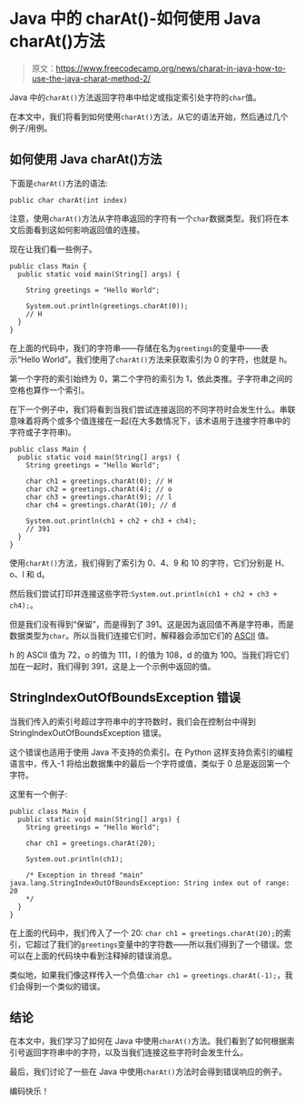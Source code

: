 # Java 中的 charAt()-如何使用 Java charAt()方法

> 原文：<https://www.freecodecamp.org/news/charat-in-java-how-to-use-the-java-charat-method-2/>

Java 中的`charAt()`方法返回字符串中给定或指定索引处字符的`char`值。

在本文中，我们将看到如何使用`charAt()`方法，从它的语法开始，然后通过几个例子/用例。

## 如何使用 Java charAt()方法

下面是`charAt()`方法的语法:

```
public char charAt(int index)
```

注意，使用`charAt()`方法从字符串返回的字符有一个`char`数据类型。我们将在本文后面看到这如何影响返回值的连接。

现在让我们看一些例子。

```
public class Main {
  public static void main(String[] args) {

    String greetings = "Hello World";

    System.out.println(greetings.charAt(0));
    // H
  }
}
```

在上面的代码中，我们的字符串——存储在名为`greetings`的变量中——表示“Hello World”。我们使用了`charAt()`方法来获取索引为 0 的字符，也就是 h。

第一个字符的索引始终为 0，第二个字符的索引为 1，依此类推。子字符串之间的空格也算作一个索引。

在下一个例子中，我们将看到当我们尝试连接返回的不同字符时会发生什么。串联意味着将两个或多个值连接在一起(在大多数情况下，该术语用于连接字符串中的字符或子字符串)。

```
public class Main {
  public static void main(String[] args) {
    String greetings = "Hello World";

    char ch1 = greetings.charAt(0); // H
    char ch2 = greetings.charAt(4); // o
    char ch3 = greetings.charAt(9); // l
    char ch4 = greetings.charAt(10); // d

    System.out.println(ch1 + ch2 + ch3 + ch4);
    // 391
  }
}
```

使用`charAt()`方法，我们得到了索引为 0、4、9 和 10 的字符，它们分别是 H、o、l 和 d。

然后我们尝试打印并连接这些字符:`System.out.println(ch1 + ch2 + ch3 + ch4);`。

但是我们没有得到“保留”，而是得到了 391。这是因为返回值不再是字符串，而是数据类型为`char`。所以当我们连接它们时，解释器会添加它们的 [ASCII](https://www.cs.cmu.edu/~pattis/15-1XX/common/handouts/ascii.html) 值。

h 的 ASCII 值为 72，o 的值为 111，l 的值为 108，d 的值为 100。当我们将它们加在一起时，我们得到 391，这是上一个示例中返回的值。

## StringIndexOutOfBoundsException 错误

当我们传入的索引号超过字符串中的字符数时，我们会在控制台中得到 StringIndexOutOfBoundsException 错误。

这个错误也适用于使用 Java 不支持的负索引。在 Python 这样支持负索引的编程语言中，传入-1 将给出数据集中的最后一个字符或值，类似于 0 总是返回第一个字符。

这里有一个例子:

```
public class Main {
  public static void main(String[] args) {
    String greetings = "Hello World";

    char ch1 = greetings.charAt(20); 

    System.out.println(ch1);

    /* Exception in thread "main" java.lang.StringIndexOutOfBoundsException: String index out of range: 20 
    */
  }
} 
```

在上面的代码中，我们传入了一个 20: `char ch1 = greetings.charAt(20);`的索引，它超过了我们的`greetings`变量中的字符数——所以我们得到了一个错误。您可以在上面的代码块中看到注释掉的错误消息。

类似地，如果我们像这样传入一个负值:`char ch1 = greetings.charAt(-1);`，我们会得到一个类似的错误。

## 结论

在本文中，我们学习了如何在 Java 中使用`charAt()`方法。我们看到了如何根据索引号返回字符串中的字符，以及当我们连接这些字符时会发生什么。

最后，我们讨论了一些在 Java 中使用`charAt()`方法时会得到错误响应的例子。

编码快乐！